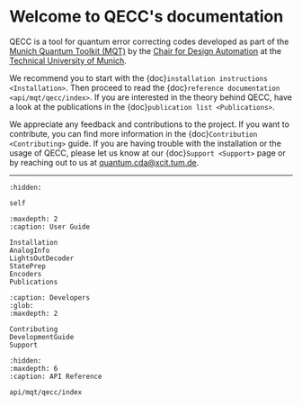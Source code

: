 # Welcome to QECC's documentation

QECC is a tool for quantum error correcting codes developed as part of the [Munich Quantum Toolkit (MQT)](https://mqt.readthedocs.io) by the [Chair for Design Automation](https://www.cda.cit.tum.de/) at the [Technical University of Munich](https://www.tum.de).

We recommend you to start with the {doc}`installation instructions <Installation>`.
Then proceed to read the {doc}`reference documentation <api/mqt/qecc/index>`.
If you are interested in the theory behind QECC, have a look at the publications in the {doc}`publication list <Publications>`.

We appreciate any feedback and contributions to the project. If you want to contribute, you can find more information in
the {doc}`Contribution <Contributing>` guide. If you are having trouble with the installation or the usage of QECC,
please let us know at our {doc}`Support <Support>` page or by reaching out to us at
[quantum.cda@xcit.tum.de](mailto:quantum.cda@xcit.tum.de).

---

```{toctree}
:hidden:

self
```

```{toctree}
:maxdepth: 2
:caption: User Guide

Installation
AnalogInfo
LightsOutDecoder
StatePrep
Encoders
Publications
```

```{toctree}
:caption: Developers
:glob:
:maxdepth: 2

Contributing
DevelopmentGuide
Support
```

```{toctree}
:hidden:
:maxdepth: 6
:caption: API Reference

api/mqt/qecc/index
```
